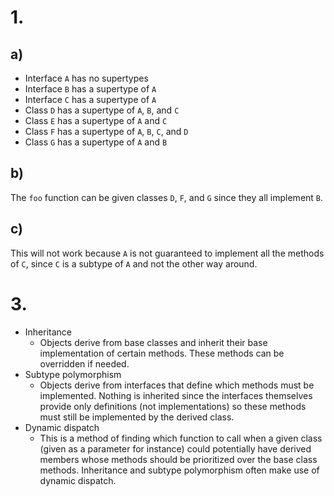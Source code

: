 # 1.

## a)

- Interface `A` has no supertypes
- Interface `B` has a supertype of `A`
- Interface `C` has a supertype of `A`
- Class `D` has a supertype of `A`, `B`, and `C`
- Class `E` has a supertype of `A` and `C`
- Class `F` has a supertype of `A`, `B`, `C`, and `D`
- Class `G` has a supertype of `A` and `B`

## b)

The `foo` function can be given classes `D`, `F`, and `G` since they all
implement `B`.

## c)

This will not work because `A` is not guaranteed to implement all the methods of
`C`, since `C` is a subtype of `A` and not the other way around.

# 3.

- Inheritance
  - Objects derive from base classes and inherit their base implementation of
    certain methods. These methods can be overridden if needed.
- Subtype polymorphism
  - Objects derive from interfaces that define which methods must be
    implemented. Nothing is inherited since the interfaces themselves provide
    only definitions (not implementations) so these methods must still be
    implemented by the derived class.
- Dynamic dispatch
  - This is a method of finding which function to call when a given class (given
    as a parameter for instance) could potentially have derived members whose
    methods should be prioritized over the base class methods. Inheritance and
    subtype polymorphism often make use of dynamic dispatch.
